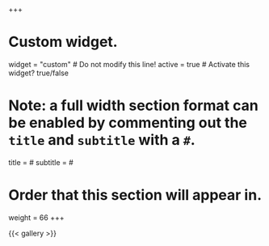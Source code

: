 +++
# Custom widget.
widget = "custom"  # Do not modify this line!
active = true  # Activate this widget? true/false

# Note: a full width section format can be enabled by commenting out the `title` and `subtitle` with a `#`.
title = #
subtitle = #

# Order that this section will appear in.
weight = 66
+++

{{< gallery >}}
